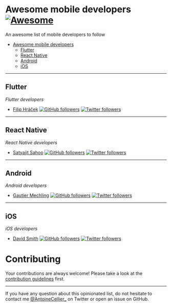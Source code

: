 # Awesome mobile developers [![Awesome](https://cdn.rawgit.com/sindresorhus/awesome/d7305f38d29fed78fa85652e3a63e154dd8e8829/media/badge.svg)](https://github.com/sindresorhus/awesome)
An awesome list of mobile developers to follow


- [Awesome mobile developers](#awesome-mobile-developers)
    - [Flutter](#flutter)
    - [React Native](#react-native)
    - [Android](#android)
    - [iOS](#ios)
 
---

## Flutter

*Flutter developers*

* [Filip Hráček](https://github.com/filiph) [![GitHub followers](https://img.shields.io/github/followers/filiph.svg?style=social&label=Follow&maxAge=2592000)](https://github.com/filiph?tab=followers) [![Twitter followers](https://badgen.net/twitter/follow/filiphracek?icon=twitter&label)](https://twitter.com/filiphracek)

---

## React Native

*React Native developers*

* [Satyajit Sahoo](https://github.com/satya164) [![GitHub followers](https://img.shields.io/github/followers/satya164.svg?style=social&label=Follow&maxAge=2592000)](https://github.com/satya164?tab=followers) [![Twitter followers](https://badgen.net/twitter/follow/satya164?icon=twitter&label)](https://twitter.com/satya164)

---

## Android

*Android developers*

* [Gautier Mechling](https://github.com/Nilhcem) [![GitHub followers](https://img.shields.io/github/followers/Nilhcem.svg?style=social&label=Follow&maxAge=2592000)](https://github.com/Nilhcem?tab=followers) [![Twitter followers](https://badgen.net/twitter/follow/Nilhcem?icon=twitter&label)](https://twitter.com/Nilhcem)


---

## iOS

*iOS developers*

* [David Smith](https://github.com/UnderscoreDavidSmith) [![GitHub followers](https://img.shields.io/github/followers/UnderscoreDavidSmith.svg?style=social&label=Follow&maxAge=2592000)](https://github.com/UnderscoreDavidSmith?tab=followers) [![Twitter followers](https://badgen.net/twitter/follow/_DavidSmith?icon=twitter&label)](https://twitter.com/_DavidSmith)

# Contributing

Your contributions are always welcome! Please take a look at the [contribution guidelines](https://github.com/antoinecellier/awesome-mobile-developers/blob/main/CONTRIBUTING.md) first.

- - -

If you have any question about this opinionated list, do not hesitate to contact me [@AntoineCellier_](https://twitter.com/AntoineCellier_) on Twitter or open an issue on GitHub.
